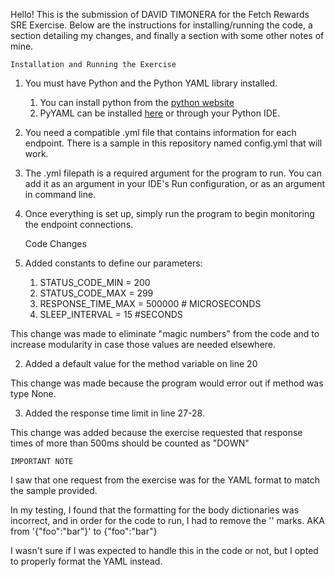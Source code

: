 Hello! This is the submission of DAVID TIMONERA for the Fetch Rewards SRE Exercise. Below are the instructions for installing/running the code, a section detailing my changes, and finally a section with some other notes of mine.


    Installation and Running the Exercise

1. You must have Python and the Python YAML library installed.
   1. You can install python from the [python website](https://www.python.org/downloads/)
   2. PyYAML can be installed [here](https://pypi.org/project/PyYAML/#files) or through your Python IDE.


2. You need a compatible .yml file that contains information for each endpoint. There is a sample in this repository named config.yml that will work.


3. The .yml filepath is a required argument for the program to run. You can add it as an argument in your IDE's Run configuration, or as an argument in command line.


4. Once everything is set up, simply run the program to begin monitoring the endpoint connections.


    Code Changes
1. Added constants to define our parameters:
   1. STATUS_CODE_MIN = 200
   2. STATUS_CODE_MAX = 299
   3. RESPONSE_TIME_MAX = 500000 # MICROSECONDS
   4. SLEEP_INTERVAL = 15 #SECONDS


This change was made to eliminate "magic numbers" from the code and to increase modularity in case those values are needed elsewhere.

2. Added a default value for the method variable on line 20

This change was made because the program would error out if method was type None.

3. Added the response time limit in line 27-28.

This change was added because the exercise requested that response times of more than 500ms should be counted as "DOWN"

    IMPORTANT NOTE

I saw that one request from the exercise was for the YAML format to match the sample provided.

In my testing, I found that the formatting for the body dictionaries was incorrect, and in order for the code to run, I had to remove the '' marks. AKA from '{"foo":"bar"}' to {"foo":"bar"}

I wasn't sure if I was expected to handle this in the code or not, but I opted to properly format the YAML instead.